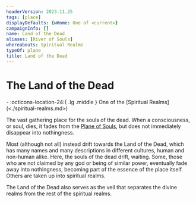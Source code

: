 ```yaml
---
headerVersion: 2023.11.25
tags: [place]
displayDefaults: {wHome: One of <current>}
campaignInfo: []
name: Land of the Dead
aliases: [River of Souls]
whereabouts: Spiritual Realms
typeOf: plane
title: Land of the Dead
---
```

# The Land of the Dead
<div class="grid cards ext-narrow-margin ext-one-column" markdown>
-    :octicons-location-24:{ .lg .middle } One of the [Spiritual Realms](<./spiritual-realms.md>)  
</div>


The vast gathering place for the souls of the dead. When a consciousness, or soul, dies, it fades from the [Plane of Souls](<../plane-of-souls.md>), but does not immediately disappear into nothingness. 

Most (although not all) instead drift towards the Land of the Dead, which has many names and many descriptions in different cultures, human and non-human alike. Here, the souls of the dead drift, waiting. Some, those who are not claimed by any god or being of similar power, eventually fade away into nothingness, becoming part of the essence of the place itself. Others are taken up into spiritual realms.

The Land of the Dead also serves as the veil that separates the divine realms from the rest of the spiritual realms.

